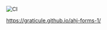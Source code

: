 ![CI](https://github.com/graticule/ahj-forms-1/actions/workflows/web.yml/badge.svg)

https://graticule.github.io/ahj-forms-1/